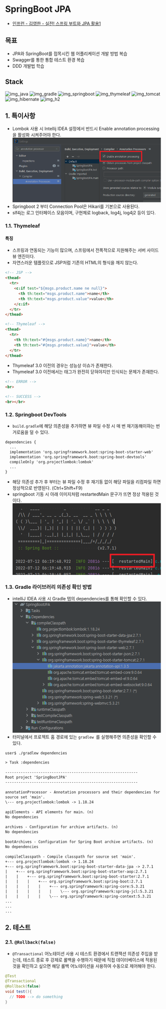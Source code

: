 # SpringBoot JPA
- [인프런 - 김영한 - 실전! 스프링 부트와 JPA 활용1](https://www.inflearn.com/course/%EC%8A%A4%ED%94%84%EB%A7%81%EB%B6%80%ED%8A%B8-JPA-%ED%99%9C%EC%9A%A9-1)

## 목표
- JPA와 SpringBoot를 접목시킨 웹 어플리케이션 개발 방법 복습
- Swagger를 통한 통합 테스트 환경 복습
- DDD 개발법 학습

## Stack
![img_java](https://img.shields.io/badge/java&nbsp;11-007396?style=for-the-badge&logo=java&logoColor=white)
![img_gradle](https://img.shields.io/badge/gradle-02303A?style=for-the-badge&logo=gradle&logoColor=white)
![img_springboot](https://img.shields.io/badge/spring&nbsp;boot-6DB33F?style=for-the-badge&logo=springboot&logoColor=white)
![img_thymeleaf](https://img.shields.io/badge/thymeleaf-005F0F?style=for-the-badge&logo=thymeleaf&logoColor=white)
![img_tomcat](https://img.shields.io/badge/apache&nbsp;tomcat-F8DC75?style=for-the-badge&logo=apachetomcat&logoColor=black)
![img_hibernate](https://img.shields.io/badge/hibernate-59666C?style=for-the-badge&logo=hibernate&logoColor=white)
![img_h2](https://img.shields.io/badge/H2&nbsp;DB-113348?style=for-the-badge&logo=h2&logoColor=white)

## 1. 특이사항
- Lombok 사용 시 Intellij IDEA 설정에서 반드시 Enable annotation processing을 활성화 시켜주어야 한다.
![img.png](images/img.png)
- Springboot 2 부터 Connection Pool은 Hikari를 기본으로 사용된다.
- slf4j는 로그 인터페이스 모음이며, 구현체로 logback, log4j, log4j2 등이 있다.

### 1.1. Thymeleaf
#### 특징
- 스프링과 연동되는 기능이 많으며, 스프링에서 전폭적으로 지원해주는 서버 사이드 뷰 엔진이다.
- 자연스러운 템플릿으로 JSP처럼 기존의 HTML의 형식을 깨지 않는다.
```html
<!-- JSP -->
<thead>
  <tr>
    <c:if test="${msgs.product.name ne null}">
      <th th:text="msgs.product.name">name</th>
      <th th:text="msgs.product.value">value</th>
    </c:if>
  </tr>
</thead>
```
```html
<!-- Thymeleaf -->
<thead>
  <tr>
    <th th:text="#{msgs.product.name}">name</th>
    <th th:text="#{msgs.product.value}">value</th>
  </tr>
</thead>
```
- Thymeleaf 3.0 이전의 경우는 성능상 이슈가 존재한다.
- Thymeleaf 3.0 이전에서는 태그가 완전히 닫혀야지만 인식되는 문제가 존재한다.
```html
<!-- ERROR -->
<br>
```
```html
<!-- SUCCESS -->
<br></br>
```

### 1.2. Springboot DevTools
- ```build.gradle```에 해당 의존성을 추가하면 뷰 파일 수정 시 매 번 재기동해이햐는 번거로움을 덜 수 있다.
```
dependencies {
  ...
  implementation 'org.springframework.boot:spring-boot-starter-web'
  implementation 'org.springframework.boot:spring-boot-devtools'
  compileOnly 'org.projectlombok:lombok'
  ...
}
```
- 해당 의존성 추가 후 부터는 뷰 파일 수정 후 재기동 없이 해당 파일을 리컴파일 하면 정상적으로 반영된다. (Ctrl+Shift+F9)
- springboot 기동 시 아래 이미지처럼 restartedMain 문구가 뜨면 정상 적용된 것이다.
![img.png](images/img3.png)

### 1.3. Gradle 라이브러리 의존성 확인 방법
- intelliJ IDEA 사용 시 Gradle 탭의 dependencies를 통해 확인할 수 있다.
![img.png](images/img2.png)
- 터미널에서 프로젝트 홈 경로에 있는 ```gradlew ```를 실행해주면 의존성을 확인할 수 있다.
```shell
user$ ./gradlew dependencies
```
```
> Task :dependencies

------------------------------------------------------------
Root project 'SpringBootJPA'
------------------------------------------------------------

annotationProcessor - Annotation processors and their dependencies for source set 'main'.
\--- org.projectlombok:lombok -> 1.18.24

apiElements - API elements for main. (n)
No dependencies

archives - Configuration for archive artifacts. (n)
No dependencies

bootArchives - Configuration for Spring Boot archive artifacts. (n)
No dependencies

compileClasspath - Compile classpath for source set 'main'.
+--- org.projectlombok:lombok -> 1.18.24
+--- org.springframework.boot:spring-boot-starter-data-jpa -> 2.7.1
|    +--- org.springframework.boot:spring-boot-starter-aop:2.7.1
|    |    +--- org.springframework.boot:spring-boot-starter:2.7.1
|    |    |    +--- org.springframework.boot:spring-boot:2.7.1
|    |    |    |    +--- org.springframework:spring-core:5.3.21
|    |    |    |    |    \--- org.springframework:spring-jcl:5.3.21
|    |    |    |    \--- org.springframework:spring-context:5.3.21
...
...
...
```

## 2. 테스트
### 2.1. ```@Rollback(false)```
- ```@Transactional``` 어노테이션 사용 시 테스트 환경에서 트랜잭션 의존성 주입을 받는데, 테스트 종료 후 강제로 롤백을 수행하기 때문에 직접 데이터베이스에 적용된 것을 확인하고 싶으면 해당 롤백 어노테이션을 사용하여 수동으로 제어해야 한다.
```java
@Test
@Transactional
@Rollback(false)
void test(){
  // TODO --> do something
}
```